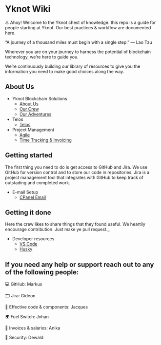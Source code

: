 # Yknot Wiki

⚓ Ahoy! Welcome to the Yknot chest of knowledge. this repo is a guide for people starting at Yknot. Our best practices & workflow are documented here. 

“A journey of a thousand miles must begin with a single step.” ― Lao Tzu

Wherever you are on your journey to harness the potential of blockchain technology, we’re here to guide you.

We’re continuously building our library of resources to give you the information you need to make good choices along the way.

## About Us

* Yknot Blockchain Solutions
  * [About Us](about.md)
  * [Our Crew](crew-and-contractors.md)
  * [Our Adventures](projects.md)
* Telos
  * [Telos](telos/)
* Project Management
  * [Agile](agile/agile.md)
  * [Time Tracking & Invoicing](invoicing.md)

## Getting started
The first thing you need to do is get access to GitHub and Jira. We use GitHub for version control and to store our
code in repositories. Jira is a project management tool that integrates with GitHub to keep track of outstading and
completed work. 
* E-mail Setup
  * [CPanel Email](setup/cpanel-email/email.md)

## Getting it done

Here the crew likes to share things that they found useful. We heartily encourage contribution. Just make ye pull request._

* Developer resources
  * [VS Code](resources/vscode.md)
  * [Husky](resources/husky/husky.md)

## If you need any help or support reach out to any of the following people:
:computer: GitHub: Markus

:card_index_dividers: Jira: Gideon

:jigsaw: Effective code & components: Jacques

:earth_africa: Fuel Switch: Johan

:money_with_wings: Invoices & salaries: Anika

:closed_lock_with_key: Security: Dewald
